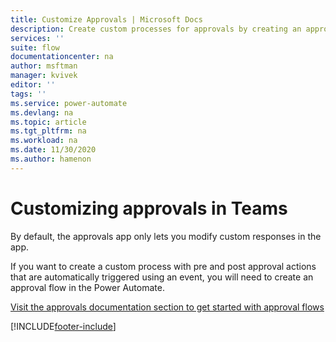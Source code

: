 ```yaml
---
title: Customize Approvals | Microsoft Docs
description: Create custom processes for approvals by creating an approval flow.
services: ''
suite: flow
documentationcenter: na
author: msftman
manager: kvivek
editor: ''
tags: ''
ms.service: power-automate
ms.devlang: na
ms.topic: article
ms.tgt_pltfrm: na
ms.workload: na
ms.date: 11/30/2020
ms.author: hamenon
---
```


# Customizing approvals in Teams

By default, the approvals app only lets you modify custom responses in the app. 

If you want to create a custom process with pre and post approval actions that are automatically triggered using an event, you will need to create an approval flow in the Power Automate.

[Visit the approvals documentation section to get started with approval flows](../get-started-approvals.md)

[!INCLUDE[footer-include](../includes/footer-banner.md)]